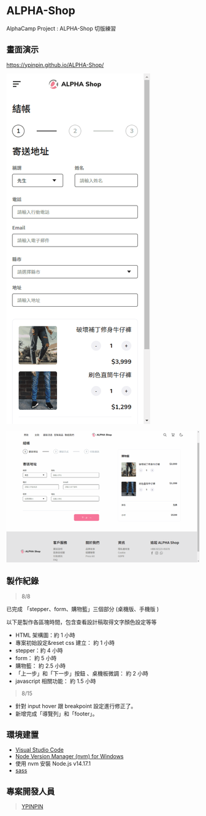 # ALPHA-Shop

AlphaCamp Project : ALPHA-Shop 切版練習

## 畫面演示

https://ypinpin.github.io/ALPHA-Shop/

![mobile](./mobile.gif)

![desktop](./desktop.gif)

## 製作紀錄

> 8/8

已完成 「stepper、form、購物籃」三個部分 (桌機版、手機版 )

以下是製作各區塊時間，包含查看設計稿取得文字顏色設定等等

- HTML 架構圖：約 1 小時
- 專案初始設定&reset css 建立： 約 1 小時
- stepper：約 4 小時
- form： 約 5 小時
- 購物籃： 約 2.5 小時
- 「上一步」和「下一步」按鈕 、桌機板微調： 約 2 小時
- javascript 相關功能： 約 1.5 小時

> 8/15

- 針對 input hover 跟 breakpoint 設定進行修正了。
- 新增完成「導覽列」和「footer」。

## 環境建置

- [Visual Studio Code](https://code.visualstudio.com/)
- [Node Version Manager (nvm) for Windows](https://github.com/coreybutler/nvm-windows/releases)
- 使用 nvm 安裝 Node.js v14.17.1
- [sass](https://www.npmjs.com/package/sass)

## 專案開發人員

> [YPINPIN](https://github.com/YPINPIN)
